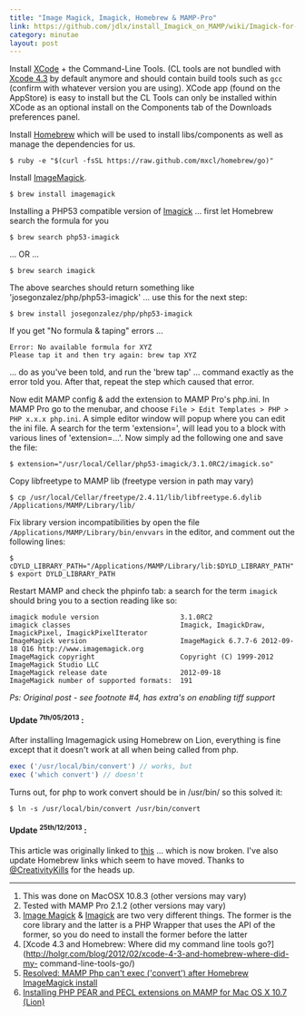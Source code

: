 ```yaml
---
title: "Image Magick, Imagick, Homebrew & MAMP-Pro"
link: https://github.com/jdlx/install_Imagick_on_MAMP/wiki/Imagick-for-MAMP-Pro---installation-guide
category: minutae
layout: post
---
```


Install [XCode][xcode] + the Command-Line Tools. (CL tools are not bundled with
[Xcode 4.3][xcode43] by default anymore and should contain build tools such as
`gcc` (confirm with whatever version you are using). XCode app (found on the
AppStore) is easy to install but the CL Tools can only be installed within XCode
as an optional install on  the Components tab of the Downloads preferences
panel.

Install [Homebrew][homebrew] which will be used to install libs/components as
well as manage the dependencies for us.

```console
$ ruby -e "$(curl -fsSL https://raw.github.com/mxcl/homebrew/go)"
```

Install [ImageMagick][imagemagick].

```console
$ brew install imagemagick
```

Installing a PHP53 compatible version of [Imagick][imagick] ... first let
Homebrew search the formula for you

```console
$ brew search php53-imagick
```

... OR ...

```console
$ brew search imagick
```

The above searches should return something like 'josegonzalez/php/php53-imagick'
... use this for the next step:

```console
$ brew install josegonzalez/php/php53-imagick
```

If you get "No formula & taping" errors ...

```
Error: No available formula for XYZ
Please tap it and then try again: brew tap XYZ
```

... do as you've been told, and run the 'brew tap' ... command exactly as the
error told you. After that, repeat the step which caused that error.

Now edit MAMP config & add the extension to MAMP Pro's php.ini. In MAMP Pro go
to the menubar, and choose `File > Edit Templates > PHP > PHP x.x.x php.ini`. A
simple editor window will popup where you can edit the ini file. A search for
the term 'extension=', will lead you to a block with various lines of
'extension=...'. Now simply ad the following one and save the file:

```console
$ extension="/usr/local/Cellar/php53-imagick/3.1.0RC2/imagick.so"
```

Copy libfreetype to MAMP lib (freetype version in path may vary)

```console
$ cp /usr/local/Cellar/freetype/2.4.11/lib/libfreetype.6.dylib /Applications/MAMP/Library/lib/
```

Fix library version incompatibilities by open the file
`/Applications/MAMP/Library/bin/envvars` in the editor, and comment out the
following lines:

```console
$ cDYLD_LIBRARY_PATH="/Applications/MAMP/Library/lib:$DYLD_LIBRARY_PATH"
$ export DYLD_LIBRARY_PATH
```

Restart MAMP and check the phpinfo tab: a search for the term `imagick` should
bring you to a section reading like so:

```
imagick module version                    3.1.0RC2
imagick classes                           Imagick, ImagickDraw, ImagickPixel, ImagickPixelIterator
ImageMagick version                       ImageMagick 6.7.7-6 2012-09-18 Q16 http://www.imagemagick.org
ImageMagick copyright                     Copyright (C) 1999-2012 ImageMagick Studio LLC
ImageMagick release date                  2012-09-18
ImageMagick number of supported formats:  191
```

_Ps: Original post - see footnote #4, has extra's on enabling tiff support_

#### Update <sup>7th/05/2013</sup> :

After installing Imagemagick using Homebrew on Lion, everything is fine except
that it doesn't work at all when being called from php.

```php
exec ('/usr/local/bin/convert') // works, but
exec ('which convert') // doesn't
```

Turns out, for php to work convert should be in /usr/bin/ so this solved it:

```console
$ ln -s /usr/local/bin/convert /usr/bin/convert
```

#### Update <sup>25th/12/2013</sup> :

This article was originally linked to [this][1] ... which is now broken. I've
also update Homebrew links which seem to have moved. Thanks to
[@CreativityKills][2] for the heads up.

---

1. This was done on MacOSX 10.8.3 (other versions may vary)
2. Tested with MAMP Pro 2.1.2 (other versions may vary)
3. [Image Magick][imagemagick] & [Imagick][imagick] are two very different
   things. The former is the core library and the latter is a PHP Wrapper that
   uses the API of the former, so you do need to install the former before the
   latter
4. [Xcode 4.3 and Homebrew: Where did my command line tools
   go?](http://holgr.com/blog/2012/02/xcode-4-3-and-homebrew-where-did-my-
   command-line-tools-go/)
5. [Resolved: MAMP Php can't exec ('convert') after Homebrew ImageMagick
   install][link1]
6. [Installing PHP PEAR and PECL extensions on MAMP for Mac OS X 10.7
   (Lion)][link2]

[xcode]: https://developer.apple.com/xcode/
[xcode43]: http://developer.apple.com/library/ios/#documentation/DeveloperTools/Conceptual/WhatsNewXcode/Articles/xcode_4_3.html
[homebrew]: http://brew.sh/
[imagemagick]: http://www.imagemagick.org/script/index.php
[imagick]: http://pecl.php.net/package/imagick
[link1]: http://stackoverflow.com/questions/7163497/resolved-mamp-php-cant-exec-convert-after-homebrew-imagemagick-install
[link2]: http://www.lullabot.com/blog/articles/installing-php-pear-and-pecl-extensions-mamp-mac-os-x-107-lion
[1]: https://github.com/jdlx/install_Imagick_on_MAMP/wiki/Imagick-for-MAMP-Pro---installation-guide
[2]: https://twitter.com/CreativityKills
